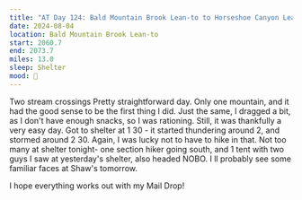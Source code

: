 ```yaml
---
title: "AT Day 124: Bald Mountain Brook Lean-to to Horseshoe Canyon Lean-to"
date: 2024-08-04
location: Bald Mountain Brook Lean-to
start: 2060.7
end: 2073.7
miles: 13.0
sleep: Shelter
mood: 🙂
---
```

Two stream crossings
Pretty straightforward day. Only one mountain, and it had the good sense to be the first thing I did. Just the
same, I dragged a bit, as I don't have enough snacks, so I was rationing. Still, it was thankfully a very easy day.
Got to shelter at 1 30 - it started thundering around 2, and stormed around 2 30. Again, I was lucky not to have
to hike in that. Not too many at shelter tonight- one section hiker going south, and 1 tent with two guys I saw at
yesterday's shelter, also headed NOBO. I ll probably see some familiar faces at Shaw's tomorrow.

I hope everything works out with my Mail Drop!